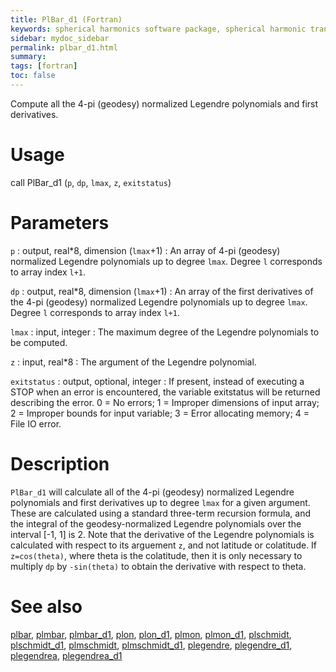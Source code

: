 ```yaml
---
title: PlBar_d1 (Fortran)
keywords: spherical harmonics software package, spherical harmonic transform, legendre functions, multitaper spectral analysis, fortran, Python, gravity, magnetic field
sidebar: mydoc_sidebar
permalink: plbar_d1.html
summary:
tags: [fortran]
toc: false
---
```


Compute all the 4-pi (geodesy) normalized Legendre polynomials and first derivatives.

# Usage

call PlBar_d1 (`p`, `dp`, `lmax`, `z`, `exitstatus`)

# Parameters

`p` : output, real\*8, dimension (`lmax`+1)
:   An array of 4-pi (geodesy) normalized Legendre polynomials up to degree `lmax`. Degree `l` corresponds to array index `l+1`.

`dp` : output, real\*8, dimension (`lmax`+1)
:   An array of the first derivatives of the 4-pi (geodesy) normalized Legendre polynomials up to degree `lmax`. Degree `l` corresponds to array index `l+1`.

`lmax` : input, integer
:   The maximum degree of the Legendre polynomials to be computed.

`z` : input, real\*8
:   The argument of the Legendre polynomial.

`exitstatus` : output, optional, integer
:   If present, instead of executing a STOP when an error is encountered, the variable exitstatus will be returned describing the error. 0 = No errors; 1 = Improper dimensions of input array; 2 = Improper bounds for input variable; 3 = Error allocating memory; 4 = File IO error.

# Description

`PlBar_d1` will calculate all of the 4-pi (geodesy) normalized Legendre polynomials and first derivatives up to degree `lmax` for a given argument. These are calculated using a standard three-term recursion formula, and the integral of the geodesy-normalized Legendre polynomials over the interval [-1, 1] is 2. Note that the derivative of the Legendre polynomials is calculated with respect to its arguement `z`, and not latitude or colatitude. If `z=cos(theta)`, where theta is the colatitude, then it is only necessary to multiply `dp` by `-sin(theta)` to obtain the derivative with respect to theta.

# See also

[plbar](plbar.html), [plmbar](plmbar.html), [plmbar_d1](plmbar_d1.html), [plon](plon.html), [plon_d1](plon_d1.html), [plmon](plmon.html), [plmon_d1](plmon_d1.html), [plschmidt](plschmidt.html), [plschmidt_d1](plschmidt_d1.html), [plmschmidt](plmschmidt.html), [plmschmidt_d1](plmschmidt_d1.html), [plegendre](plegendre.html), [plegendre_d1](plegendre_d1.html), [plegendrea](plegendrea.html), [plegendrea_d1](plegendrea_d1.html)
